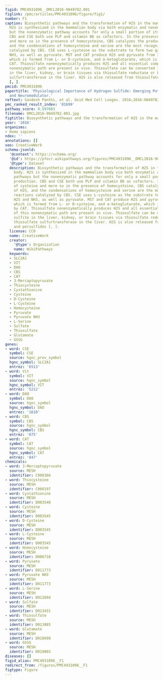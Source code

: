 ```yaml
---
figid: PMC4931096__OMCL2016-9049782.001
figlink: /pmc/articles/PMC4931096/figure/fig1/
number: F1
caption: Biosynthetic pathways and the transformation of H2S in the mammalian body.
  H2S is synthesized in the mammalian body via both enzymatic and nonenzymatic pathways
  but the nonenzymatic pathway accounts for only a small portion of its production.
  CBS and CSE both use PLP and vitamin B6 as cofactors. In the presence of cysteine
  and more so in the presence of homocysteine, CBS catalyzes the production of H2S,
  and the condensations of homocysteine and serine are the most recognized reactions
  catalyzed by CBS. CSE uses L-cysteine as the substrate to form two gases, H2S and
  NH3, as well as pyruvate. MST and CAT produce H2S and pyruvate from 3-mercaptopyruvate,
  which is formed from L- or D-cysteine, and α-ketoglutarate, which is produced by
  CAT. Thiosulfate nonenzymatically produces H2S and all essential components of this
  nonenzymatic path are present in vivo. Thiosulfate can be converted into sulfite
  in the liver, kidney, or brain tissues via thiosulfate reductase or by thiosulfate
  sulfurtransferase in the liver. H2S is also released from thiosulfate and persulfides
  [, ].
pmcid: PMC4931096
papertitle: 'Physiological Importance of Hydrogen Sulfide: Emerging Potent Neuroprotector
  and Neuromodulator.'
reftext: Sandesh Panthi, et al. Oxid Med Cell Longev. 2016;2016:9049782.
pmc_ranked_result_index: '81699'
pathway_score: 0.597603
filename: OMCL2016-9049782.001.jpg
figtitle: Biosynthetic pathways and the transformation of H2S in the mammalian body
year: '2016'
organisms:
- Homo sapiens
ndex: ''
annotations: []
seo: CreativeWork
schema-jsonld:
  '@context': https://schema.org/
  '@id': https://pfocr.wikipathways.org/figures/PMC4931096__OMCL2016-9049782.001.html
  '@type': Dataset
  description: Biosynthetic pathways and the transformation of H2S in the mammalian
    body. H2S is synthesized in the mammalian body via both enzymatic and nonenzymatic
    pathways but the nonenzymatic pathway accounts for only a small portion of its
    production. CBS and CSE both use PLP and vitamin B6 as cofactors. In the presence
    of cysteine and more so in the presence of homocysteine, CBS catalyzes the production
    of H2S, and the condensations of homocysteine and serine are the most recognized
    reactions catalyzed by CBS. CSE uses L-cysteine as the substrate to form two gases,
    H2S and NH3, as well as pyruvate. MST and CAT produce H2S and pyruvate from 3-mercaptopyruvate,
    which is formed from L- or D-cysteine, and α-ketoglutarate, which is produced
    by CAT. Thiosulfate nonenzymatically produces H2S and all essential components
    of this nonenzymatic path are present in vivo. Thiosulfate can be converted into
    sulfite in the liver, kidney, or brain tissues via thiosulfate reductase or by
    thiosulfate sulfurtransferase in the liver. H2S is also released from thiosulfate
    and persulfides [, ].
  license: CC0
  name: CreativeWork
  creator:
    '@type': Organization
    name: WikiPathways
  keywords:
  - SLC2A1
  - VIT
  - DAO
  - CBS
  - CAT
  - 3-Mercaptopyruvate
  - Thiocysteine
  - Cystathionine
  - Cysteine
  - D-Cysteine
  - L-Cysteine
  - Homocysteine
  - Pyruvate
  - Pyruvate NH3
  - L-Serine
  - Sulfate
  - Thiosulfate
  - Glutamate
  - GSSG
genes:
- word: CSE
  symbol: CSE
  source: hgnc_prev_symbol
  hgnc_symbol: SLC2A1
  entrez: '6513'
- word: Vit
  symbol: VIT
  source: hgnc_symbol
  hgnc_symbol: VIT
  entrez: '5212'
- word: DAO
  symbol: DAO
  source: hgnc_symbol
  hgnc_symbol: DAO
  entrez: '1610'
- word: CBS
  symbol: CBS
  source: hgnc_symbol
  hgnc_symbol: CBS
  entrez: '875'
- word: CAT
  symbol: CAT
  source: hgnc_symbol
  hgnc_symbol: CAT
  entrez: '847'
chemicals:
- word: 3-Mercaptopyruvate
  source: MESH
  identifier: C008366
- word: Thiocysteine
  source: MESH
  identifier: C060197
- word: Cystathionine
  source: MESH
  identifier: D003540
- word: Cysteine
  source: MESH
  identifier: D003545
- word: D-Cysteine
  source: MESH
  identifier: D003545
- word: L-Cysteine
  source: MESH
  identifier: D003545
- word: Homocysteine
  source: MESH
  identifier: D006710
- word: Pyruvate
  source: MESH
  identifier: D011773
- word: Pyruvate NH3
  source: MESH
  identifier: D011773
- word: L-Serine
  source: MESH
  identifier: D012694
- word: Sulfate
  source: MESH
  identifier: D013431
- word: Thiosulfate
  source: MESH
  identifier: D013885
- word: Glutamate
  source: MESH
  identifier: D018698
- word: GSSG
  source: MESH
  identifier: D019803
diseases: []
figid_alias: PMC4931096__F1
redirect_from: /figures/PMC4931096__F1
figtype: Figure
---
```

